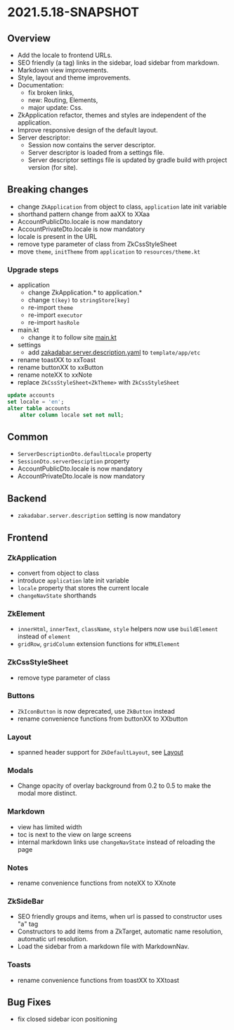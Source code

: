 # 2021.5.18-SNAPSHOT

## Overview

* Add the locale to frontend URLs.
* SEO friendly (a tag) links in the sidebar, load sidebar from markdown.
* Markdown view improvements.
* Style, layout and theme improvements.
* Documentation:
    * fix broken links,
    * new: Routing, Elements,
    * major update: Css.
* ZkApplication refactor, themes and styles are independent of the application.
* Improve responsive design of the default layout.
* Server descriptor:
    * Session now contains the server descriptor.
    * Server descriptor is loaded from a settings file.
    * Server descriptor settings file is updated by gradle build with project version (for site).

## Breaking changes

* change `ZkApplication` from object to class, `application` late init variable
* shorthand pattern change from aaXX to XXaa
* AccountPublicDto.locale is now mandatory
* AccountPrivateDto.locale is now mandatory
* locale is present in the URL
* remove type parameter of class from ZkCssStyleSheet
* move `theme`, `initTheme` from `application` to `resources/theme.kt`

### Upgrade steps

* application
    * change ZkApplication.* to application.*
    * change `t(key)` to `stringStore[key]`
    * re-import `theme`
    * re-import `executor`
    * re-import `hasRole`
* main.kt
    * change it to follow site [main.kt](../../../site/src/jsMain/kotlin/main.kt)
* settings
    * add [zakadabar.server.description.yaml](../../../site/template/app/etc/zakadabar.server.description.yaml)
      to `template/app/etc`
* rename toastXX to xxToast
* rename buttonXX to xxButton
* rename noteXX to xxNote
* replace `ZkCssStyleSheet<ZkTheme>` with `ZkCssStyleSheet`

```sql
update accounts
set locale = 'en';
alter table accounts
    alter column locale set not null;
```

## Common

* `ServerDescriptionDto.defaultLocale` property
* `SessionDto.serverDesciption` property
* AccountPublicDto.locale is now mandatory
* AccountPrivateDto.locale is now mandatory

## Backend

* `zakadabar.server.description` setting is now mandatory

## Frontend

### ZkApplication

* convert from object to class
* introduce `application` late init variable
* `locale` property that stores the current locale
* `changeNavState` shorthands

### ZkElement

* `innerHtml`, `innerText`, `className`, `style` helpers now use `buildElement` instead of `element`
* `gridRow`, `gridColumn` extension functions for `HTMLElement`

### ZkCssStyleSheet

* remove type parameter of class

### Buttons

* `ZkIconButton` is now deprecated, use `ZkButton` instead
* rename convenience functions from buttonXX to XXbutton

### Layout

* spanned header support for `ZkDefaultLayout`, see [Layout](../guides/browser/Layout.md#Spanning-the-Header)

### Modals

* Change opacity of overlay background from 0.2 to 0.5 to make the modal more distinct.

### Markdown

* view has limited width
* toc is next to the view on large screens
* internal markdown links use `changeNavState` instead of reloading the page

### Notes

* rename convenience functions from noteXX to XXnote

### ZkSideBar

* SEO friendly groups and items, when url is passed to constructor uses "a" tag
* Constructors to add items from a ZkTarget, automatic name resolution, automatic url resolution.
* Load the sidebar from a markdown file with MarkdownNav.

### Toasts

* rename convenience functions from toastXX to XXtoast

## Bug Fixes

* fix closed sidebar icon positioning
 